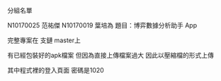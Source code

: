 分組名單

N10170025 范祐傑
N10170019 葉培為
題目：博弈數據分析助手 App


完整專案在 支鏈 master上


有已經包裝好的apk檔案 但因為直接上傳檔案過大 因此以壓縮檔的形式上傳

其中程式裡的登入頁面 密碼是1020
